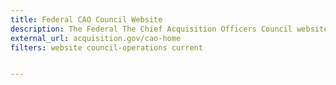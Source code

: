 ```yaml
---
title: Federal CAO Council Website
description: The Federal The Chief Acquisition Officers Council website.
external_url: acquisition.gov/cao-home
filters: website council-operations current


---
```


